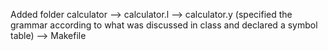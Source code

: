 Added folder calculator
	--> calculator.l
	--> calculator.y (specified the grammar according to what was discussed in class and declared a symbol table)
	--> Makefile
